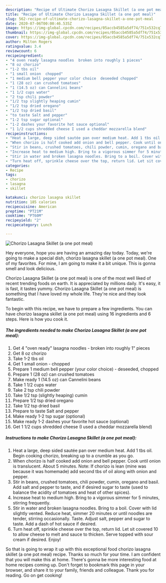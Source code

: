 ```yaml
---
description: "Recipe of Ultimate Chorizo Lasagna Skillet (a one pot meal)"
title: "Recipe of Ultimate Chorizo Lasagna Skillet (a one pot meal)"
slug: 562-recipe-of-ultimate-chorizo-lasagna-skillet-a-one-pot-meal
date: 2020-07-06T00:00:46.535Z
image: https://img-global.cpcdn.com/recipes/05accb4585a5df74/751x532cq70/chorizo-lasagna-skillet-a-one-pot-meal-recipe-main-photo.jpg
thumbnail: https://img-global.cpcdn.com/recipes/05accb4585a5df74/751x532cq70/chorizo-lasagna-skillet-a-one-pot-meal-recipe-main-photo.jpg
cover: https://img-global.cpcdn.com/recipes/05accb4585a5df74/751x532cq70/chorizo-lasagna-skillet-a-one-pot-meal-recipe-main-photo.jpg
author: Milton Rogers
ratingvalue: 3.4
reviewcount: 6
recipeingredient:
- "4 oven ready lasagna noodles  broken into roughly 1 pieces"
- "8 oz chorizo"
- "1-2 tbs oil"
- "1 small onion  chopped"
- "1 medium bell pepper your color choice  deseeded chopped"
- "1 (28 oz) can crushed tomatoes"
- "1 (14.5 oz) can Cannelini beans"
- "1 1/2 cups water"
- "2 tsp chili powder"
- "1/2 tsp slightly heaping cumin"
- "1/2 tsp dried oregano"
- "1/2 tsp dried basil"
- "to taste Salt and pepper"
- "1-2 tsp sugar optional"
- "1-2 dashes your favorite hot sauce optional"
- "1 1/2 cups shredded cheese I used a cheddar mozzarella blend"
recipeinstructions:
- "Heat a large, deep sided sautée pan over medium heat. Add 1 tbs oil. Begin cooking chorizo, breaking up to a crumble as you go."
- "When chorizo is half cooked add onion and bell pepper. Cook until onion is translucent. About 5 minutes. Note: If chorizo is lean (mine was because it was homemade) add second tbs of oil along with onion and pepper."
- "Stir in beans, crushed tomatoes, chili powder, cumin, oregano and basil. Add salt and pepper to taste, and if desired sugar to taste (used to balance the acidity of tomatoes and heat of other spices)."
- "Increase heat to medium high. Bring to a vigorous simmer for 5 minutes, stirring frequently."
- "Stir in water and broken lasagna noodles. Bring to a boil. Cover with lid slightly vented. Reduce heat, simmer 20 minutes or until noodles are tender, stirring occasionally. Taste. Adjust salt, pepper and sugar to taste. Add a dash of hot sauce if desired."
- "Turn heat off, sprinkle cheese over the top, return lid. Let sit covered 10 to allow cheese to melt and sauce to thicken. Serve topped with sour cream if desired. Enjoy!"
categories:
- Recipe
tags:
- chorizo
- lasagna
- skillet

katakunci: chorizo lasagna skillet 
nutrition: 185 calories
recipecuisine: American
preptime: "PT21M"
cooktime: "PT60M"
recipeyield: "2"
recipecategory: Lunch

---
```



![Chorizo Lasagna Skillet (a one pot meal)](https://img-global.cpcdn.com/recipes/05accb4585a5df74/751x532cq70/chorizo-lasagna-skillet-a-one-pot-meal-recipe-main-photo.jpg)

Hey everyone, hope you are having an amazing day today. Today, we're going to make a special dish, chorizo lasagna skillet (a one pot meal). One of my favorites. For mine, I am going to make it a bit unique. This is gonna smell and look delicious.

Chorizo Lasagna Skillet (a one pot meal) is one of the most well liked of recent trending foods on earth. It is appreciated by millions daily. It's easy, it is fast, it tastes yummy. Chorizo Lasagna Skillet (a one pot meal) is something that I have loved my whole life. They're nice and they look fantastic.




To begin with this recipe, we have to prepare a few ingredients. You can have chorizo lasagna skillet (a one pot meal) using 16 ingredients and 6 steps. Here is how you cook it.

<!--inarticleads1-->

##### The ingredients needed to make Chorizo Lasagna Skillet (a one pot meal):

1. Get 4 &#34;oven ready&#34; lasagna noodles - broken into roughly 1&#34; pieces
1. Get 8 oz chorizo
1. Take 1-2 tbs oil
1. Get 1 small onion - chopped
1. Prepare 1 medium bell pepper (your color choice) - deseeded, chopped
1. Prepare 1 (28 oz) can crushed tomatoes
1. Make ready 1 (14.5 oz) can Cannelini beans
1. Take 1 1/2 cups water
1. Take 2 tsp chili powder
1. Take 1/2 tsp (slightly heaping) cumin
1. Prepare 1/2 tsp dried oregano
1. Take 1/2 tsp dried basil
1. Prepare to taste Salt and pepper
1. Make ready 1-2 tsp sugar (optional)
1. Make ready 1-2 dashes your favorite hot sauce (optional)
1. Get 1 1/2 cups shredded cheese (I used a cheddar mozzarella blend)




<!--inarticleads2-->

##### Instructions to make Chorizo Lasagna Skillet (a one pot meal):

1. Heat a large, deep sided sautée pan over medium heat. Add 1 tbs oil. Begin cooking chorizo, breaking up to a crumble as you go.
1. When chorizo is half cooked add onion and bell pepper. Cook until onion is translucent. About 5 minutes. Note: If chorizo is lean (mine was because it was homemade) add second tbs of oil along with onion and pepper.
1. Stir in beans, crushed tomatoes, chili powder, cumin, oregano and basil. Add salt and pepper to taste, and if desired sugar to taste (used to balance the acidity of tomatoes and heat of other spices).
1. Increase heat to medium high. Bring to a vigorous simmer for 5 minutes, stirring frequently.
1. Stir in water and broken lasagna noodles. Bring to a boil. Cover with lid slightly vented. Reduce heat, simmer 20 minutes or until noodles are tender, stirring occasionally. Taste. Adjust salt, pepper and sugar to taste. Add a dash of hot sauce if desired.
1. Turn heat off, sprinkle cheese over the top, return lid. Let sit covered 10 to allow cheese to melt and sauce to thicken. Serve topped with sour cream if desired. Enjoy!




So that is going to wrap it up with this exceptional food chorizo lasagna skillet (a one pot meal) recipe. Thanks so much for your time. I am confident that you will make this at home. There's gonna be more interesting food at home recipes coming up. Don't forget to bookmark this page in your browser, and share it to your family, friends and colleague. Thank you for reading. Go on get cooking!
